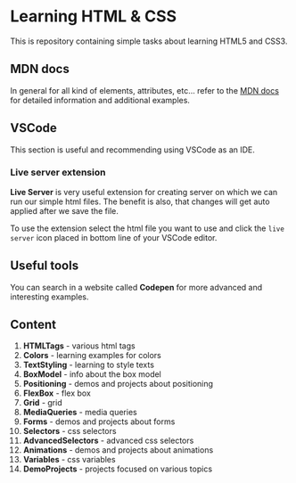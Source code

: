 # Learning HTML & CSS

This is repository containing simple tasks about learning HTML5 and CSS3.

## MDN docs

In general for all kind of elements, attributes, etc... refer to the [MDN docs](https://developer.mozilla.org/en-US/) for detailed information and additional examples.

## VSCode

This section is useful and recommending using VSCode as an IDE.

### Live server extension

**Live Server** is very useful extension for creating server on which we can run our simple html files. The benefit is also, that changes will get auto applied after we save the file.

To use the extension select the html file you want to use and click the `live server` icon placed in bottom line of your VSCode editor.

## Useful tools

You can search in a website called **Codepen** for more advanced and interesting examples.

## Content

1. **HTMLTags** - various html tags
2. **Colors** - learning examples for colors
3. **TextStyling** - learning to style texts
4. **BoxModel** - info about the box model
5. **Positioning** - demos and projects about positioning
6. **FlexBox** - flex box
7. **Grid** - grid
8. **MediaQueries** - media queries
9. **Forms** - demos and projects about forms
10. **Selectors** - css selectors
11. **AdvancedSelectors** - advanced css selectors
12. **Animations** - demos and projects about animations
13. **Variables** - css variables
14. **DemoProjects** - projects focused on various topics
